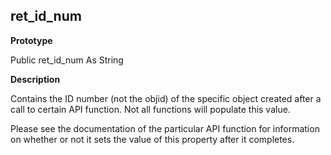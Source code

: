 ## ret_id_num

**Prototype**

Public ret_id_num As String

**Description**

Contains the ID number (not the objid) of the specific object created after a call to certain API function. Not all functions will populate this value.

Please see the documentation of the particular API function for information on whether or not it sets the value of this property after it completes.